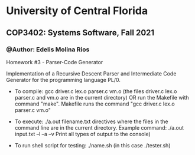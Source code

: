 # University of Central Florida
## COP3402: Systems Software, Fall 2021
### @Author: Edelis Molina Rios


Homework #3 - Parser-Code Generator


Implementation of a Recursive Descent Parser and Intermediate Code Generator for the programming language PL/0.


- To compile: gcc driver.c lex.o parser.c vm.o (the files driver.c lex.o parser.c and vm.o are in the current directory) OR run the Makefile with command "make". Makefile runs the command 
"gcc driver.c lex.o parser.c vm.o"  
  

- To execute: ./a.out filename.txt directives where the files in the command line are in the current directory. Example command: ./a.out input.txt –l –a –v	Print all types of output to the console)

                            
- To run shell script for testing: ./name.sh (in this case ./tester.sh)